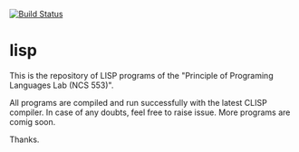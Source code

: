 [![Build Status](https://travis-ci.org/piyush-maurya/lisp.svg?branch=master)](https://travis-ci.org/piyush-maurya/lisp) 

# lisp
This is the repository of LISP programs of the "Principle of Programing Languages Lab (NCS 553)".

All programs are compiled and run successfully with the latest CLISP compiler. In case of any doubts, feel free to raise issue. More programs are comig soon.

Thanks.
